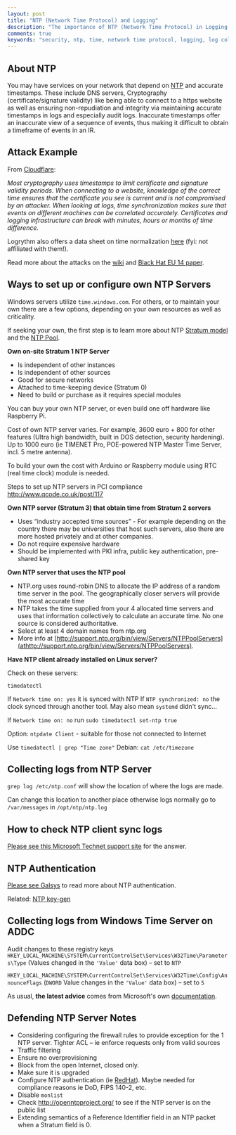 ```yaml
---
layout: post
title: "NTP (Network Time Protocol) and Logging"
description: "The importance of NTP (Network Time Protocol) in Logging and Auditing"
comments: true
keywords: "security, ntp, time, network time protocol, logging, log collection, blueteam"
---
```


## About NTP

You may have services on your network that depend on [NTP](https://en.wikipedia.org/wiki/Network_Time_Protocol) and accurate timestamps. These include DNS servers, Cryptography (certificate/signature validity) like being able to connect to a https website as well as ensuring non-repudiation and integrity via maintaining accurate timestamps in logs and especially audit logs. Inaccurate timestamps offer an inaccurate view of a sequence of events, thus making it difficult to obtain a timeframe of events in an IR.

## Attack Example

From [Cloudflare](https://blog.cloudflare.com/secure-time/):

_Most cryptography uses timestamps to limit certificate and signature validity periods. When connecting to a website, knowledge of the correct time ensures that the certificate you see is current and is not compromised by an attacker. When looking at logs, time synchronization makes sure that events on different machines can be correlated accurately. Certificates and logging infrastructure can break with minutes, hours or months of time difference._

Logrythm also offers a data sheet on time normalization [here](https://logrhythm.com/pdfs/datasheets/lr-time-normalization-datasheet.pdf) (fyi: not affiliated with them!).

Read more about the attacks on the [wiki](https://en.wikipedia.org/wiki/NTP_server_misuse_and_abuse) and [Black Hat EU 14 paper](https://www.blackhat.com/docs/eu-14/materials/eu-14-Selvi-Bypassing-HTTP-Strict-Transport-Security-wp.pdf).

## Ways to set up or configure own NTP Servers

Windows servers utilize `time.windows.com`. For others, or to maintain your own there are a few options, depending on your own resources as well as criticality.

If seeking your own, the first step is to learn more about NTP [Stratum model](https://en.wikipedia.org/wiki/Network_Time_Protocol#Clock_strata) and the [NTP Pool](https://en.wikipedia.org/wiki/NTP_pool).

**Own on-site Stratum 1 NTP Server**

* Is independent of other instances
* Is independent of other sources
* Good for secure networks
* Attached to time-keeping device (Stratum 0)
* Need to build or purchase as it requires special modules

You can buy your own NTP server, or even build one off hardware like Raspberry Pi.

Cost of own NTP server varies. For example, 3600 euro + 800 for other features (Ultra high bandwidth, built in DOS detection, security hardening). Up to 1000 euro (ie TIMENET Pro, POE-powered NTP Master Time Server, incl. 5 metre antenna).

To build your own the cost with Arduino or Raspberry module using RTC (real time clock) module is needed.

Steps to set up NTP servers in PCI compliance http://www.qcode.co.uk/post/117


**Own NTP server (Stratum 3) that obtain time from Stratum 2 servers**

* Uses “industry accepted time sources” - For example depending on the country there may be universities that host such servers, also there are more hosted privately and at other companies.
* Do not require expensive hardware
* Should be implemented with PKI infra, public key authentication, pre-shared key

**Own NTP server that uses the NTP pool**

* NTP.org uses round-robin DNS to allocate the IP address of a random time server in the pool. The geographically closer servers will provide the most accurate time
* NTP takes the time supplied from your 4 allocated time servers and uses that information collectively to calculate an accurate time. No one source is considered authoritative.
* Select at least 4 domain names from ntp.org
* More info at [http://support.ntp.org/bin/view/Servers/NTPPoolServers](athttp://support.ntp.org/bin/view/Servers/NTPPoolServers).

**Have NTP client already installed on Linux server?**

Check on these servers:

`timedatectl`

If `Network time on: yes` it is synced with NTP
If `NTP synchronized: no` the clock synced through another tool. May also mean
`systemd` didn't sync...

If `Network time on: no` run `sudo timedatectl set-ntp true`

Option:
`ntpdate Client` - suitable for those not connected to Internet

Use `timedatectl | grep "Time zone"`
Debian: `cat /etc/timezone`

## Collecting logs from NTP Server

`grep log /etc/ntp.conf` will show the location of where the logs are made.

Can change this location to another place otherwise logs normally go to `/var/messages` in `/opt/ntp/ntp.log`

## How to check NTP client sync logs

[Please see this Microsoft Technet support site](https://social.technet.microsoft.com/Forums/Lync/en-US/d36c9a2b-62f8-4a88-ab99-a3c899ced3c3/how-to-check-the-ntp-client-sync-logs) for the answer.

## NTP Authentication

[Please see Galsys](https://www.galsys.co.uk/news/ntp-authentication-explained/) to read more about NTP authentication.

Related: [NTP key-gen](http://doc.ntp.org/4.2.8/keygen.html)


## Collecting logs from Windows Time Server on ADDC

Audit changes to these registry keys
`HKEY_LOCAL_MACHINE\SYSTEM\CurrentControlSet\Services\W32Time\Parameters\Type` (Values changed in the `'Value'` data box) – set to `NTP`

`HKEY_LOCAL_MACHINE\SYSTEM\CurrentControlSet\Services\W32Time\Config\AnnounceFlags`
(`DWORD` Value changes in the `'Value'` data box) – set to `5`

As usual, **the latest advice** comes from Microsoft's own [documentation](https://docs.microsoft.com/en-US/troubleshoot/windows-server/identity/configure-authoritative-time-server).

## Defending NTP Server Notes

* Considering configuring the firewall rules to provide exception for the 1 NTP server. Tighter ACL – ie enforce requests only from valid sources
* Traffic filtering
* Ensure no overprovisioning
* Block from the open Internet, closed only.
* Make sure it is upgraded
* Configure NTP authentication (ie [RedHat](https://access.redhat.com/solutions/393663)). Maybe needed for compliance reasons ie DoD, FIPS 140-2, etc.
* Disable `monlist`
* Check http://openntpproject.org/ to see if the NTP server is on the public list
* Extending semantics of a Reference Identifier field in an NTP packet when a Stratum field is 0.
